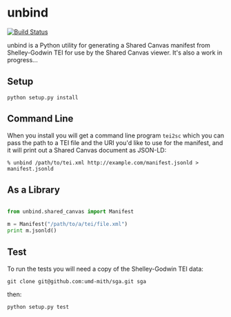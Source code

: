 # unbind

[![Build Status](https://travis-ci.org/umd-mith/sga.svg)](http://travis-ci.org/umd-mith/sga)

unbind is a Python utility for generating a Shared Canvas manifest from
Shelley-Godwin TEI for use by the Shared Canvas viewer. It's also a work 
in progress...

## Setup

    python setup.py install

## Command Line

When you install you will get a command line program `tei2sc` which you 
can pass the path to a TEI file and the URI you'd like to use for the 
manifest, and it will print out a Shared Canvas document as JSON-LD:

    % unbind /path/to/tei.xml http://example.com/manifest.jsonld > manifest.jsonld

##  As a Library

```python

from unbind.shared_canvas import Manifest

m = Manifest("/path/to/a/tei/file.xml")
print m.jsonld()
```

## Test

To run the tests you will need a copy of the Shelley-Godwin TEI data:

    git clone git@github.com:umd-mith/sga.git sga

then:

    python setup.py test
